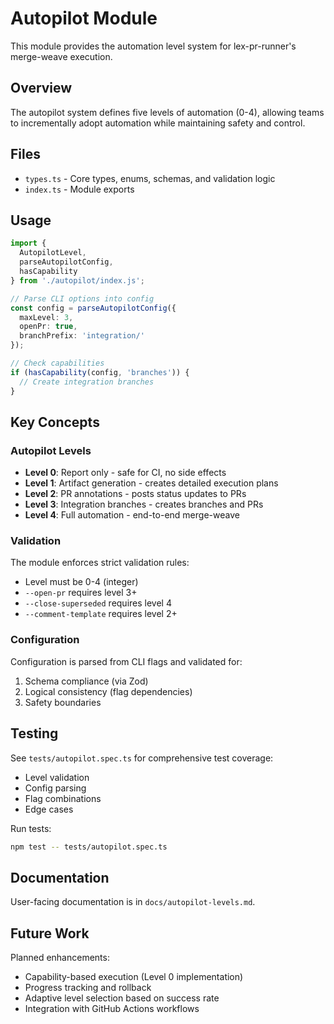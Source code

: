 # Autopilot Module

This module provides the automation level system for lex-pr-runner's merge-weave execution.

## Overview

The autopilot system defines five levels of automation (0-4), allowing teams to incrementally adopt automation while maintaining safety and control.

## Files

- `types.ts` - Core types, enums, schemas, and validation logic
- `index.ts` - Module exports

## Usage

```typescript
import { 
  AutopilotLevel, 
  parseAutopilotConfig, 
  hasCapability 
} from './autopilot/index.js';

// Parse CLI options into config
const config = parseAutopilotConfig({
  maxLevel: 3,
  openPr: true,
  branchPrefix: 'integration/'
});

// Check capabilities
if (hasCapability(config, 'branches')) {
  // Create integration branches
}
```

## Key Concepts

### Autopilot Levels

- **Level 0**: Report only - safe for CI, no side effects
- **Level 1**: Artifact generation - creates detailed execution plans
- **Level 2**: PR annotations - posts status updates to PRs
- **Level 3**: Integration branches - creates branches and PRs
- **Level 4**: Full automation - end-to-end merge-weave

### Validation

The module enforces strict validation rules:

- Level must be 0-4 (integer)
- `--open-pr` requires level 3+
- `--close-superseded` requires level 4
- `--comment-template` requires level 2+

### Configuration

Configuration is parsed from CLI flags and validated for:
1. Schema compliance (via Zod)
2. Logical consistency (flag dependencies)
3. Safety boundaries

## Testing

See `tests/autopilot.spec.ts` for comprehensive test coverage:
- Level validation
- Config parsing
- Flag combinations
- Edge cases

Run tests:
```bash
npm test -- tests/autopilot.spec.ts
```

## Documentation

User-facing documentation is in `docs/autopilot-levels.md`.

## Future Work

Planned enhancements:
- Capability-based execution (Level 0 implementation)
- Progress tracking and rollback
- Adaptive level selection based on success rate
- Integration with GitHub Actions workflows
